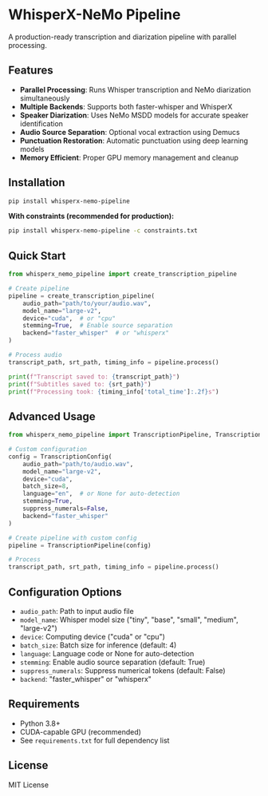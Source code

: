 # WhisperX-NeMo Pipeline

A production-ready transcription and diarization pipeline with parallel processing.

## Features

- **Parallel Processing**: Runs Whisper transcription and NeMo diarization simultaneously
- **Multiple Backends**: Supports both faster-whisper and WhisperX
- **Speaker Diarization**: Uses NeMo MSDD models for accurate speaker identification
- **Audio Source Separation**: Optional vocal extraction using Demucs
- **Punctuation Restoration**: Automatic punctuation using deep learning models
- **Memory Efficient**: Proper GPU memory management and cleanup

## Installation

```bash
pip install whisperx-nemo-pipeline
```

**With constraints (recommended for production):**
```bash
pip install whisperx-nemo-pipeline -c constraints.txt
```

## Quick Start

```python
from whisperx_nemo_pipeline import create_transcription_pipeline

# Create pipeline
pipeline = create_transcription_pipeline(
    audio_path="path/to/your/audio.wav",
    model_name="large-v2",
    device="cuda",  # or "cpu"
    stemming=True,  # Enable source separation
    backend="faster_whisper"  # or "whisperx"
)

# Process audio
transcript_path, srt_path, timing_info = pipeline.process()

print(f"Transcript saved to: {transcript_path}")
print(f"Subtitles saved to: {srt_path}")
print(f"Processing took: {timing_info['total_time']:.2f}s")
```

## Advanced Usage

```python
from whisperx_nemo_pipeline import TranscriptionPipeline, TranscriptionConfig

# Custom configuration
config = TranscriptionConfig(
    audio_path="path/to/audio.wav",
    model_name="large-v2",
    device="cuda",
    batch_size=8,
    language="en",  # or None for auto-detection
    stemming=True,
    suppress_numerals=False,
    backend="faster_whisper"
)

# Create pipeline with custom config
pipeline = TranscriptionPipeline(config)

# Process
transcript_path, srt_path, timing_info = pipeline.process()
```

## Configuration Options

- `audio_path`: Path to input audio file
- `model_name`: Whisper model size ("tiny", "base", "small", "medium", "large-v2")
- `device`: Computing device ("cuda" or "cpu")
- `batch_size`: Batch size for inference (default: 4)
- `language`: Language code or None for auto-detection
- `stemming`: Enable audio source separation (default: True)
- `suppress_numerals`: Suppress numerical tokens (default: False)
- `backend`: "faster_whisper" or "whisperx"

## Requirements

- Python 3.8+
- CUDA-capable GPU (recommended)
- See `requirements.txt` for full dependency list

## License

MIT License